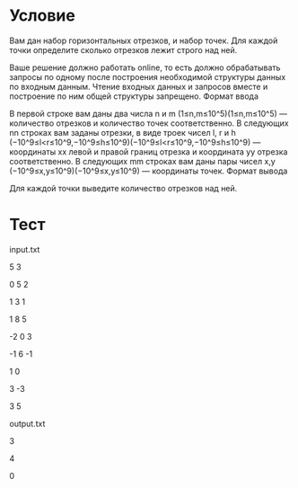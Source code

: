 # Условие

Вам дан набор горизонтальных отрезков, и набор точек. Для каждой точки определите сколько отрезков лежит строго над ней.

Ваше решение должно работать online, то есть должно обрабатывать запросы по одному после построения необходимой структуры данных по входным данным. Чтение входных данных и запросов вместе и построение по ним общей структуры запрещено.
Формат ввода

В первой строке вам даны два числа n и m (1≤n,m≤10^5)(1≤n,m≤10^5) — количество отрезков и количество точек соответственно. В следующих nn строках вам заданы отрезки, в виде троек чисел l, r и h (−10^9≤l<r≤10^9,−10^9≤h≤10^9)(−10^9≤l<r≤10^9,−10^9≤h≤10^9) — координаты xx левой и правой границ отрезка и координата yy отрезка соответственно. В следующих mm строках вам даны пары чисел x,y (−10^9≤x,y≤10^9)(−10^9≤x,y≤10^9) — координаты точек.
Формат вывода

Для каждой точки выведите количество отрезков над ней.

# Тест 

input.txt

5 3

0 5 2

1 3 1

1 8 5

-2 0 3

-1 6 -1

1 0

3 -3

3 5

output.txt

3

4

0

